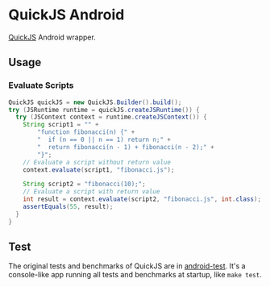 # QuickJS Android

[QuickJS](https://bellard.org/quickjs/) Android wrapper.

## Usage

### Evaluate Scripts

```Java
QuickJS quickJS = new QuickJS.Builder().build();
try (JSRuntime runtime = quickJS.createJSRuntime()) {
  try (JSContext context = runtime.createJSContext()) {
    String script1 = "" +
        "function fibonacci(n) {" +
        "  if (n == 0 || n == 1) return n;" +
        "  return fibonacci(n - 1) + fibonacci(n - 2);" +
        "}";
    // Evaluate a script without return value
    context.evaluate(script1, "fibonacci.js");

    String script2 = "fibonacci(10);";
    // Evaluate a script with return value
    int result = context.evaluate(script2, "fibonacci.js", int.class);
    assertEquals(55, result);
  }
}
```

## Test

The original tests and benchmarks of QuickJS are in [android-test](android-test). It's a console-like app running all tests and benchmarks at startup, like `make test`.
